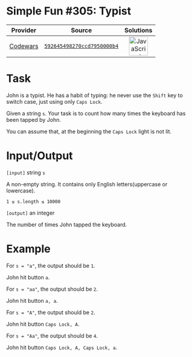 [_metadata_:generated]: - "true"

# Simple Fun #305: Typist

<!-- INFO TABLE BEGIN -->

| Provider                                        | Source                                                                               | Solutions                                                                                                                                                    |
| :---------------------------------------------: | :----------------------------------------------------------------------------------: | :----------------------------------------------------------------------------------------------------------------------------------------------------------: |
| [Codewars](../../../docs/providers/Codewars.md) | [`592645498270ccd7950000b4`](https://www.codewars.com/kata/592645498270ccd7950000b4) | [<img src="https://res.cloudinary.com/rascaltwo/image/upload/v1631924076/javascript_ehszr7.svg" alt="JavaScript" title="JavaScript" width="50" />](solve.js) |

<!-- INFO TABLE END -->

# Task

John is a typist. He has a habit of typing: he never use the `Shift` key to switch case, just using only `Caps Lock`. 

Given a string `s`. Your task is to count how many times the keyboard has been tapped by John.

You can assume that, at the beginning the `Caps Lock` light is not lit.

# Input/Output

`[input]` string `s`

A non-empty string. It contains only English letters(uppercase or lowercase).

`1 ≤ s.length ≤ 10000`

`[output]` an integer

The number of times John tapped the keyboard.

# Example

For `s = "a"`, the output should be `1`.

John hit button `a`.

For `s = "aa"`, the output should be `2`.

John hit button `a, a`.

For `s = "A"`, the output should be `2`.

John hit button `Caps Lock, A`.

For `s = "Aa"`, the output should be `4`.

John hit button `Caps Lock, A, Caps Lock, a`.


